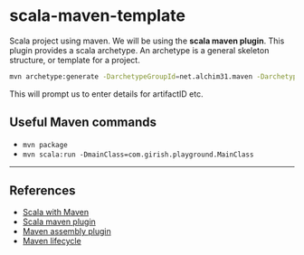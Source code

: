 # scala-maven-template

Scala project using maven. We will be using the **scala maven plugin**. This plugin provides a scala archetype. An archetype is a general skeleton structure, or template for a project.

```Bash
mvn archetype:generate -DarchetypeGroupId=net.alchim31.maven -DarchetypeArtifactId=scala-archetype-simple
```

This will prompt us to enter details for artifactID etc.

## Useful Maven commands

* `mvn package`
* `mvn scala:run -DmainClass=com.girish.playground.MainClass`

---

## References

* [Scala with Maven](https://docs.scala-lang.org/tutorials/scala-with-maven.html)
* [Scala maven plugin](https://davidb.github.io/scala-maven-plugin/usage.html)
* [Maven assembly plugin](https://maven.apache.org/plugins/maven-assembly-plugin/) 
* [Maven lifecycle](https://maven.apache.org/guides/introduction/introduction-to-the-lifecycle.html)
